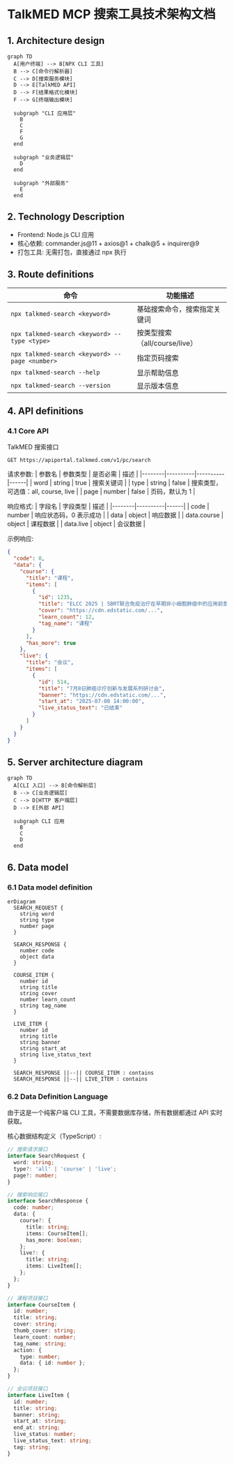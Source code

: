 # TalkMED MCP 搜索工具技术架构文档

## 1. Architecture design

```mermaid
graph TD
  A[用户终端] --> B[NPX CLI 工具]
  B --> C[命令行解析器]
  C --> D[搜索服务模块]
  D --> E[TalkMED API]
  D --> F[结果格式化模块]
  F --> G[终端输出模块]
  
  subgraph "CLI 应用层"
    B
    C
    F
    G
  end
  
  subgraph "业务逻辑层"
    D
  end
  
  subgraph "外部服务"
    E
  end
```

## 2. Technology Description

- Frontend: Node.js CLI 应用
- 核心依赖: commander.js@11 + axios@1 + chalk@5 + inquirer@9
- 打包工具: 无需打包，直接通过 npx 执行

## 3. Route definitions

| 命令 | 功能描述 |
|------|----------|
| `npx talkmed-search <keyword>` | 基础搜索命令，搜索指定关键词 |
| `npx talkmed-search <keyword> --type <type>` | 按类型搜索（all/course/live） |
| `npx talkmed-search <keyword> --page <number>` | 指定页码搜索 |
| `npx talkmed-search --help` | 显示帮助信息 |
| `npx talkmed-search --version` | 显示版本信息 |

## 4. API definitions

### 4.1 Core API

TalkMED 搜索接口
```
GET https://apiportal.talkmed.com/v1/pc/search
```

请求参数:
| 参数名 | 参数类型 | 是否必需 | 描述 |
|--------|----------|----------|------|
| word | string | true | 搜索关键词 |
| type | string | false | 搜索类型，可选值：all, course, live |
| page | number | false | 页码，默认为 1 |

响应格式:
| 字段名 | 字段类型 | 描述 |
|--------|----------|------|
| code | number | 响应状态码，0 表示成功 |
| data | object | 响应数据 |
| data.course | object | 课程数据 |
| data.live | object | 会议数据 |

示例响应:
```json
{
  "code": 0,
  "data": {
    "course": {
      "title": "课程",
      "items": [
        {
          "id": 1235,
          "title": "ELCC 2025 | SBRT联合免疫治疗在早期非小细胞肺癌中的应用前景",
          "cover": "https://cdn.edstatic.com/...",
          "learn_count": 12,
          "tag_name": "课程"
        }
      ],
      "has_more": true
    },
    "live": {
      "title": "会议",
      "items": [
        {
          "id": 514,
          "title": "7月8日肺癌诊疗创新与发展系列研讨会",
          "banner": "https://cdn.edstatic.com/...",
          "start_at": "2025-07-08 14:00:00",
          "live_status_text": "已结束"
        }
      ]
    }
  }
}
```

## 5. Server architecture diagram

```mermaid
graph TD
  A[CLI 入口] --> B[命令解析层]
  B --> C[业务逻辑层]
  C --> D[HTTP 客户端层]
  D --> E[外部 API]
  
  subgraph CLI 应用
    B
    C
    D
  end
```

## 6. Data model

### 6.1 Data model definition

```mermaid
erDiagram
  SEARCH_REQUEST {
    string word
    string type
    number page
  }
  
  SEARCH_RESPONSE {
    number code
    object data
  }
  
  COURSE_ITEM {
    number id
    string title
    string cover
    number learn_count
    string tag_name
  }
  
  LIVE_ITEM {
    number id
    string title
    string banner
    string start_at
    string live_status_text
  }
  
  SEARCH_RESPONSE ||--|| COURSE_ITEM : contains
  SEARCH_RESPONSE ||--|| LIVE_ITEM : contains
```

### 6.2 Data Definition Language

由于这是一个纯客户端 CLI 工具，不需要数据库存储，所有数据都通过 API 实时获取。

核心数据结构定义（TypeScript）:

```typescript
// 搜索请求接口
interface SearchRequest {
  word: string;
  type?: 'all' | 'course' | 'live';
  page?: number;
}

// 搜索响应接口
interface SearchResponse {
  code: number;
  data: {
    course?: {
      title: string;
      items: CourseItem[];
      has_more: boolean;
    };
    live?: {
      title: string;
      items: LiveItem[];
    };
  };
}

// 课程项目接口
interface CourseItem {
  id: number;
  title: string;
  cover: string;
  thumb_cover: string;
  learn_count: number;
  tag_name: string;
  action: {
    type: number;
    data: { id: number };
  };
}

// 会议项目接口
interface LiveItem {
  id: number;
  title: string;
  banner: string;
  start_at: string;
  end_at: string;
  live_status: number;
  live_status_text: string;
  tag: string;
}
```